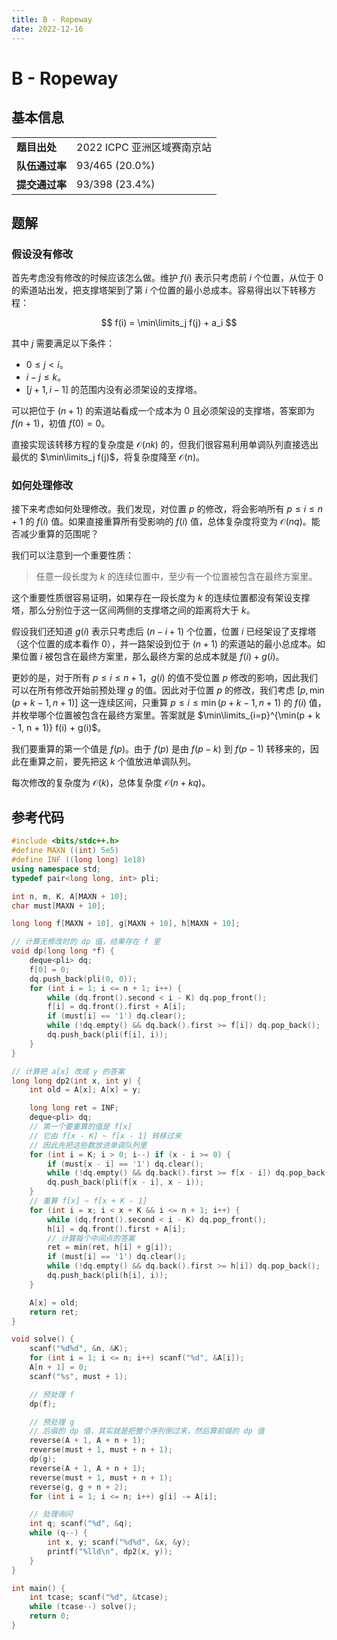 ```yaml
---
title: B - Ropeway
date: 2022-12-16
---
```


# B - Ropeway

## 基本信息

<table>
<tr>
<td><b>题目出处</b></td><td>2022 ICPC 亚洲区域赛南京站</td>
</tr>
<tr>
<td><b>队伍通过率</b></td><td>93/465 (20.0%)</td>
</tr>
<tr>
<td><b>提交通过率</b></td><td>93/398 (23.4%)</td>
</tr>
</table>

## 题解

### 假设没有修改

首先考虑没有修改的时候应该怎么做。维护 $f(i)$ 表示只考虑前 $i$ 个位置，从位于 $0$ 的索道站出发，把支撑塔架到了第 $i$ 个位置的最小总成本。容易得出以下转移方程：

$$
f(i) = \min\limits_j f(j) + a_i
$$

其中 $j$ 需要满足以下条件：

* $0 \le j < i$。
* $i - j \le k$。
* $[j + 1, i - 1]$ 的范围内没有必须架设的支撑塔。

可以把位于 $(n + 1)$ 的索道站看成一个成本为 $0$ 且必须架设的支撑塔，答案即为 $f(n + 1)$，初值 $f(0) = 0$。

直接实现该转移方程的复杂度是 $\mathcal{O}(nk)$ 的，但我们很容易利用单调队列直接选出最优的 $\min\limits_j f(j)$，将复杂度降至 $\mathcal{O}(n)$。

### 如何处理修改

接下来考虑如何处理修改。我们发现，对位置 $p$ 的修改，将会影响所有 $p \le i \le n + 1$ 的 $f(i)$ 值。如果直接重算所有受影响的 $f(i)$ 值，总体复杂度将变为 $\mathcal{O}(nq)$。能否减少重算的范围呢？

我们可以注意到一个重要性质：

> 任意一段长度为 $k$ 的连续位置中，至少有一个位置被包含在最终方案里。

这个重要性质很容易证明，如果存在一段长度为 $k$ 的连续位置都没有架设支撑塔，那么分别位于这一区间两侧的支撑塔之间的距离将大于 $k$。

假设我们还知道 $g(i)$ 表示只考虑后 $(n - i + 1)$ 个位置，位置 $i$ 已经架设了支撑塔（这个位置的成本看作 $0$），并一路架设到位于 $(n + 1)$ 的索道站的最小总成本。如果位置 $i$ 被包含在最终方案里，那么最终方案的总成本就是 $f(i) + g(i)$。

更妙的是，对于所有 $p \le i \le n + 1$，$g(i)$ 的值不受位置 $p$ 修改的影响，因此我们可以在所有修改开始前预处理 $g$ 的值。因此对于位置 $p$ 的修改，我们考虑 $[p, \min(p + k - 1, n + 1)]$ 这一连续区间，只重算 $p \le i \le \min(p + k - 1, n + 1)$ 的 $f(i)$ 值，并枚举哪个位置被包含在最终方案里。答案就是 $\min\limits_{i=p}^{\min(p + k - 1, n + 1)} f(i) + g(i)$。

我们要重算的第一个值是 $f(p)$。由于 $f(p)$ 是由 $f(p - k)$ 到 $f(p - 1)$ 转移来的，因此在重算之前，要先把这 $k$ 个值放进单调队列。

每次修改的复杂度为 $\mathcal{O}(k)$，总体复杂度 $\mathcal{O}(n + kq)$。

## 参考代码

```c++ linenums="1"
#include <bits/stdc++.h>
#define MAXN ((int) 5e5)
#define INF ((long long) 1e18)
using namespace std;
typedef pair<long long, int> pli;

int n, m, K, A[MAXN + 10];
char must[MAXN + 10];

long long f[MAXN + 10], g[MAXN + 10], h[MAXN + 10];

// 计算无修改时的 dp 值，结果存在 f 里
void dp(long long *f) {
    deque<pli> dq;
    f[0] = 0;
    dq.push_back(pli(0, 0));
    for (int i = 1; i <= n + 1; i++) {
        while (dq.front().second < i - K) dq.pop_front();
        f[i] = dq.front().first + A[i];
        if (must[i] == '1') dq.clear();
        while (!dq.empty() && dq.back().first >= f[i]) dq.pop_back();
        dq.push_back(pli(f[i], i));
    }
}

// 计算把 a[x] 改成 y 的答案
long long dp2(int x, int y) {
    int old = A[x]; A[x] = y;

    long long ret = INF;
    deque<pli> dq;
    // 第一个要重算的值是 f[x]
    // 它由 f[x - K] ~ f[x - 1] 转移过来
    // 因此先把这些数放进单调队列里
    for (int i = K; i > 0; i--) if (x - i >= 0) {
        if (must[x - i] == '1') dq.clear();
        while (!dq.empty() && dq.back().first >= f[x - i]) dq.pop_back();
        dq.push_back(pli(f[x - i], x - i));
    }
    // 重算 f[x] ~ f[x + K - 1]
    for (int i = x; i < x + K && i <= n + 1; i++) {
        while (dq.front().second < i - K) dq.pop_front();
        h[i] = dq.front().first + A[i];
        // 计算每个中间点的答案
        ret = min(ret, h[i] + g[i]);
        if (must[i] == '1') dq.clear();
        while (!dq.empty() && dq.back().first >= h[i]) dq.pop_back();
        dq.push_back(pli(h[i], i));
    }

    A[x] = old;
    return ret;
}

void solve() {
    scanf("%d%d", &n, &K);
    for (int i = 1; i <= n; i++) scanf("%d", &A[i]);
    A[n + 1] = 0;
    scanf("%s", must + 1);

    // 预处理 f
    dp(f);

    // 预处理 g
    // 后缀的 dp 值，其实就是把整个序列倒过来，然后算前缀的 dp 值
    reverse(A + 1, A + n + 1);
    reverse(must + 1, must + n + 1);
    dp(g);
    reverse(A + 1, A + n + 1);
    reverse(must + 1, must + n + 1);
    reverse(g, g + n + 2);
    for (int i = 1; i <= n; i++) g[i] -= A[i];

    // 处理询问
    int q; scanf("%d", &q);
    while (q--) {
        int x, y; scanf("%d%d", &x, &y);
        printf("%lld\n", dp2(x, y));
    }
}

int main() {
    int tcase; scanf("%d", &tcase);
    while (tcase--) solve();
    return 0;
}
```
